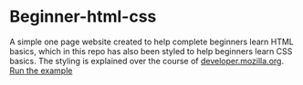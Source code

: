 # Beginner-html-css
A simple one page website created to help complete beginners learn HTML basics, which in this repo has also been styled to help beginners learn CSS basics. The styling is explained over the course of <a href="https://developer.mozilla.org/en-US/Learn/Getting_started_with_the_web/CSS_basics">developer.mozilla.org</a>.
<a href="file:///Users/apple/Desktop/web-projects/test-site/index.html">Run the example</a>
